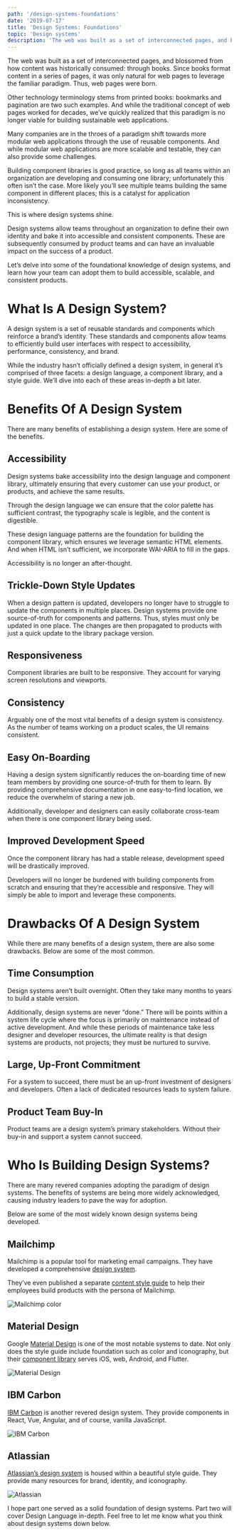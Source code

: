 ```yaml
---
path: '/design-systems-foundations'
date: '2019-07-17'
title: 'Design Systems: Foundations'
topic: 'Design systems'
description: 'The web was built as a set of interconnected pages, and blossomed from how content was historically consumed: through books. Since books format content in a series of pages, it was only natural for web pages to leverage the familiar paradigm. Thus, web pages were born.'
---
```


The web was built as a set of interconnected pages, and blossomed from how content was historically consumed: through books. Since books format content in a series of pages, it was only natural for web pages to leverage the familiar paradigm. Thus, web pages were born.

Other technology terminology stems from printed books: bookmarks and pagination are two such examples. And while the traditional concept of web pages worked for decades, we’ve quickly realized that this paradigm is no longer viable for building sustainable web applications.

Many companies are in the throes of a paradigm shift towards more modular web applications through the use of reusable components. And while modular web applications are more scalable and testable, they can also provide some challenges.

Building component libraries is good practice, so long as all teams within an organization are developing and consuming one library; unfortunately this often isn’t the case. More likely you’ll see multiple teams building the same component in different places; this is a catalyst for application inconsistency.

This is where design systems shine.

Design systems allow teams throughout an organization to define their own identity and bake it into accessible and consistent components. These are subsequently consumed by product teams and can have an invaluable impact on the success of a product.

Let’s delve into some of the foundational knowledge of design systems, and learn how your team can adopt them to build accessible, scalable, and consistent products.

# What Is A Design System?

A design system is a set of reusable standards and components which reinforce a brand’s identity. These standards and components allow teams to efficiently build user interfaces with respect to accessibility, performance, consistency, and brand.

While the industry hasn’t officially defined a design system, in general it’s comprised of three facets: a design language, a component library, and a style guide. We’ll dive into each of these areas in-depth a bit later.

# Benefits Of A Design System

There are many benefits of establishing a design system. Here are some of the benefits.

## Accessibility

Design systems bake accessibility into the design language and component library, ultimately ensuring that every customer can use your product, or products, and achieve the same results.

Through the design language we can ensure that the color palette has sufficient contrast, the typography scale is legible, and the content is digestible.

These design language patterns are the foundation for building the component library, which ensures we leverage semantic HTML elements. And when HTML isn’t sufficient, we incorporate WAI-ARIA to fill in the gaps.

Accessibility is no longer an after-thought.

## Trickle-Down Style Updates

When a design pattern is updated, developers no longer have to struggle to update the components in multiple places. Design systems provide one source-of-truth for components and patterns. Thus, styles must only be updated in one place. The changes are then propagated to products with just a quick update to the library package version.

## Responsiveness

Component libraries are built to be responsive. They account for varying screen resolutions and viewports.

## Consistency

Arguably one of the most vital benefits of a design system is consistency. As the number of teams working on a product scales, the UI remains consistent.

## Easy On-Boarding

Having a design system significantly reduces the on-boarding time of new team members by providing one source-of-truth for them to learn. By providing comprehensive documentation in one easy-to-find location, we reduce the overwhelm of staring a new job.

Additionally, developer and designers can easily collaborate cross-team when there is one component library being used.

## Improved Development Speed

Once the component library has had a stable release, development speed will be drastically improved.

Developers will no longer be burdened with building components from scratch and ensuring that they’re accessible and responsive. They will simply be able to import and leverage these components.

# Drawbacks Of A Design System

While there are many benefits of a design system, there are also some drawbacks. Below are some of the most common.

## Time Consumption

Design systems aren’t built overnight. Often they take many months to years to build a stable version.

Additionally, design systems are never “done.” There will be points within a system life cycle where the focus is primarily on maintenance instead of active development. And while these periods of maintenance take less designer and developer resources, the ultimate reality is that design systems are products, not projects; they must be nurtured to survive.

## Large, Up-Front Commitment

For a system to succeed, there must be an up-front investment of designers and developers. Often a lack of dedicated resources leads to system failure.

## Product Team Buy-In

Product teams are a design system’s primary stakeholders. Without their buy-in and support a system cannot succeed.

# Who Is Building Design Systems?

There are many revered companies adopting the paradigm of design systems. The benefits of systems are being more widely acknowledged, causing industry leaders to pave the way for adoption.

Below are some of the most widely known design systems being developed.

## Mailchimp

Mailchimp is a popular tool for marketing email campaigns. They have developed a comprehensive [design system](https://ux.mailchimp.com/patterns/color).

They’ve even published a separate [content style guide](https://styleguide.mailchimp.com/) to help their employees build products with the persona of Mailchimp.

![Mailchimp color](https://miro.medium.com/max/3422/1*6it8yZpb4K5kt4u0pw4yYw.png)

## Material Design

Google [Material Design](https://material.io/design/) is one of the most notable systems to date. Not only does the style guide include foundation such as color and iconography, but their [component library](https://material.io/develop/) serves iOS, web, Android, and Flutter.

![Material Design](https://miro.medium.com/max/3422/1*QayqhTIbeNgXCX2eMddCxA.png)

## IBM Carbon

[IBM Carbon](https://www.carbondesignsystem.com/) is another revered design system. They provide components in React, Vue, Angular, and of course, vanilla JavaScript.

![IBM Carbon](https://miro.medium.com/max/3416/1*kv-2MEKe0y21LJ5z5j3JDg.png)

## Atlassian

[Atlassian’s design system](https://www.atlassian.design/guidelines/brand/color) is housed within a beautiful style guide. They provide many resources for brand, identity, and iconography.

![Atlassian](https://miro.medium.com/max/3412/1*q1CK-2wA1UWxt7WIUrIQEw.png)

I hope part one served as a solid foundation of design systems. Part two will cover Design Language in-depth. Feel free to let me know what you think about design systems down below.
